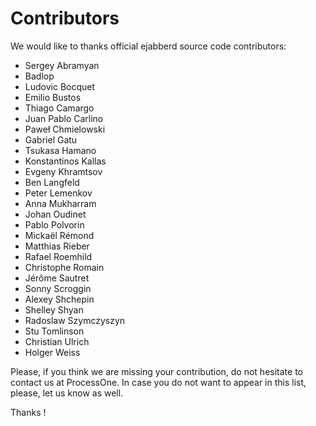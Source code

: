 # Contributors

We would like to thanks official ejabberd source code contributors:

- Sergey Abramyan
- Badlop
- Ludovic Bocquet
- Emilio Bustos
- Thiago Camargo
- Juan Pablo Carlino
- Paweł Chmielowski
- Gabriel Gatu
- Tsukasa Hamano
- Konstantinos Kallas
- Evgeny Khramtsov
- Ben Langfeld
- Peter Lemenkov
- Anna Mukharram
- Johan Oudinet
- Pablo Polvorin
- Mickaël Rémond
- Matthias Rieber
- Rafael Roemhild
- Christophe Romain
- Jérôme Sautret
- Sonny Scroggin
- Alexey Shchepin
- Shelley Shyan
- Radoslaw Szymczyszyn
- Stu Tomlinson
- Christian Ulrich
- Holger Weiss

Please, if you think we are missing your contribution, do not hesitate to contact us at ProcessOne.
In case you do not want to appear in this list, please, let us know as well.

Thanks !
